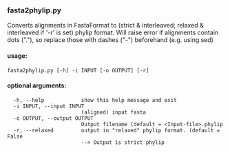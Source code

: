 ### fasta2phylip.py

Converts alignments in FastaFormat to (strict & interleaved; relaxed &
interleaved if '-r' is set) phylip format. Will raise error if alignments
contain dots ("."), so replace those with dashes ("-") beforehand (e.g. using
sed)

#### usage: 

````
fasta2phylip.py [-h] -i INPUT [-o OUTPUT] [-r]
````


#### optional arguments:
````
  -h, --help            show this help message and exit
  -i INPUT, --input INPUT
                        (aligned) input fasta
  -o OUTPUT, --output OUTPUT
                        Output filename (default = <Input-file>.phylip
  -r, --relaxed         output in "relaxed" phylip format. (default = False
                        --> Output is strict phylip
````


